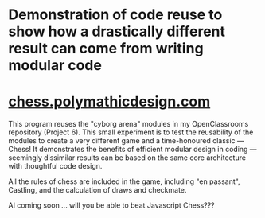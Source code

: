 # Demonstration of code reuse to show how a drastically different result can come from writing modular code 

# [chess.polymathicdesign.com](http://chess.polymathicdesign.com)

This program reuses the "cyborg arena" modules in my OpenClassrooms repository (Project 6). This small experiment is to test the reusability of the modules to create a very different game and a time-honoured classic — Chess! It demonstrates the benefits of efficient modular design in coding — seemingly dissimilar results can be based on the same core architecture with thoughtful code design.

All the rules of chess are included in the game, including "en passant", Castling, and the calculation of draws and checkmate.

AI coming soon ... will you be able to beat Javascript Chess???
